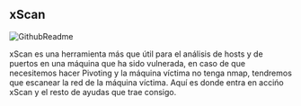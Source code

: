 ##                                                                    xScan                                                                      


![GithubReadme](https://user-images.githubusercontent.com/92258683/165400528-3931c928-0ad0-4168-8759-c900121e6149.jpg)



xScan es una herramienta más que útil para el análisis de hosts y de puertos en una máquina que ha sido vulnerada, en caso de que necesitemos hacer Pivoting y la máquina víctima no tenga nmap, tendremos que escanear la red de la máquina víctima. Aquí es donde entra en accińo xScan y el resto de ayudas que trae consigo.
